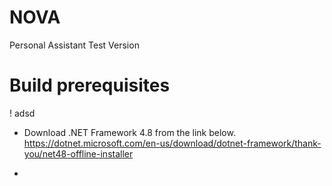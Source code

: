 # NOVA
 Personal Assistant Test Version

# Build prerequisites
! adsd
* Download .NET Framework 4.8 from the link below.
https://dotnet.microsoft.com/en-us/download/dotnet-framework/thank-you/net48-offline-installer

* 
